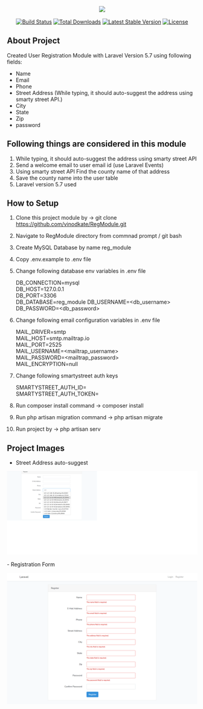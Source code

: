 <p align="center"><img src="https://laravel.com/assets/img/components/logo-laravel.svg"></p>

<p align="center">
<a href="https://travis-ci.org/laravel/framework"><img src="https://travis-ci.org/laravel/framework.svg" alt="Build Status"></a>
<a href="https://packagist.org/packages/laravel/framework"><img src="https://poser.pugx.org/laravel/framework/d/total.svg" alt="Total Downloads"></a>
<a href="https://packagist.org/packages/laravel/framework"><img src="https://poser.pugx.org/laravel/framework/v/stable.svg" alt="Latest Stable Version"></a>
<a href="https://packagist.org/packages/laravel/framework"><img src="https://poser.pugx.org/laravel/framework/license.svg" alt="License"></a>
</p>

## About Project

Created User Registration Module with Laravel Version 5.7 using following fields:

- Name
- Email
- Phone
- Street Address (While typing, it should auto-suggest the address using smarty street  API.)
- City
- State
- Zip
- password

## Following things are considered in this module

1) While typing, it should auto-suggest the address using smarty street API
2) Send a welcome email to user email id (use Laravel Events)
3) Using smarty street API Find the county name of that address
4) Save the county name into the user table
5) Laravel version 5.7 used

## How to Setup
1) Clone this project module by -> git clone https://github.com/vinodkate/RegModule.git
2) Navigate to RegModule directory from commnad prompt / git bash
3) Create MySQL Database by name reg_module
4) Copy .env.example to .env file
5) Change following database env variables in .env file

	DB_CONNECTION=mysql<br>
	DB_HOST=127.0.0.1<br>
	DB_PORT=3306<br>
	DB_DATABASE=reg_module
	DB_USERNAME=<db_username><br>
	DB_PASSWORD=<db_password><br> 

6) Change following email configuration variables in .env file

	MAIL_DRIVER=smtp<br>
	MAIL_HOST=smtp.mailtrap.io<br>
	MAIL_PORT=2525<br>
	MAIL_USERNAME=<mailtrap_username><br>
	MAIL_PASSWORD=<mailtrap_password><br>
	MAIL_ENCRYPTION=null<br>

7) Change following smartystreet auth keys
	
	SMARTYSTREET_AUTH_ID=<auth-id><br>
	SMARTYSTREET_AUTH_TOKEN=<auth-token><br>

8) Run composer install command -> composer install
9) Run php artisan migration command -> php artisan migrate
10) Run project by -> php artisan serv

## Project Images
- Street Address auto-suggest
<p align="center"><img src="https://github.com/vinodkate/RegModule/blob/master/public/images/RegForm1.png?raw=true"></p>
- Registration Form
<p align="center"><img src="https://github.com/vinodkate/RegModule/blob/master/public/images/RegForm2.png?raw=true"></p>

